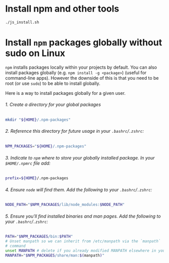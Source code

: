 # Install npm and other tools

```sh
./js_install.sh
```

# Install `npm` packages globally without sudo on Linux

`npm` installs packages locally within your projects by default. You can also install packages globally (e.g. `npm install -g <package>`) (useful for command-line apps). However the downside of this is that you need to be root (or use `sudo`) to be able to install globally.

Here is a way to install packages globally for a given user.

###### 1. Create a directory for your global packages

```sh
mkdir "${HOME}/.npm-packages"
```

###### 2. Reference this directory for future usage in your `.bashrc`/`.zshrc`:

```sh
NPM_PACKAGES="${HOME}/.npm-packages"
```

###### 3. Indicate to `npm` where to store your globally installed package. In your `$HOME/.npmrc` file add:

```sh
prefix=${HOME}/.npm-packages
```

###### 4. Ensure `node` will find them. Add the following to your `.bashrc`/`.zshrc`:

```sh
NODE_PATH="$NPM_PACKAGES/lib/node_modules:$NODE_PATH"
```

###### 5. Ensure you'll find installed binaries and man pages. Add the following to your `.bashrc`/`.zshrc`:

```sh
PATH="$NPM_PACKAGES/bin:$PATH"
# Unset manpath so we can inherit from /etc/manpath via the `manpath`
# command
unset MANPATH # delete if you already modified MANPATH elsewhere in your config
MANPATH="$NPM_PACKAGES/share/man:$(manpath)"
```
